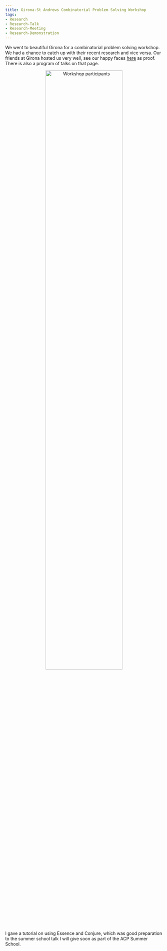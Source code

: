 ```yaml
---
title: Girona-St Andrews Combinatorial Problem Solving Workshop
tags:
- Research
- Research-Talk
- Research-Meeting
- Research-Demonstration
---
```


We went to beautiful Girona for a combinatorial problem solving workshop. We had a chance to catch up with their recent research and vice versa. Our friends at Girona hosted us very well, see our happy faces [here](http://imae.udg.edu/recerca/lap/workshop-girona-standrews/index.html) as proof. There is also a program of talks on that page.

<center>
    <a href="http://imae.udg.edu/recerca/lap/workshop-girona-standrews/index.html">
    <img src="http://imae.udg.edu/recerca/lap/workshop-girona-standrews/GironaStAndrews.jpg"
         class="img-responsive img-rounded"
         style="width:70%;"
         alt="Workshop participants">
    </a>
</center>

I gave a tutorial on using Essence and Conjure, which was good preparation to the summer school talk I will give soon as part of the ACP Summer School.
